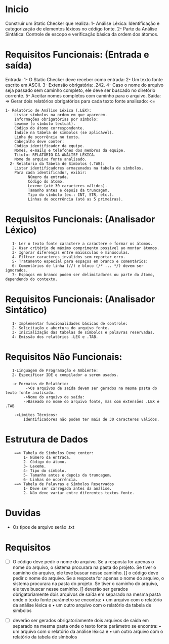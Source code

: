 # Inicio
  Construir um Static Checker que realiza:
  1- Análise Léxica: Identificação e categorização de elementos léxicos no código fonte.
  2- Parte da Análise Sintática: Controle de escopo e verificação básica da ordem dos átomos.
# Requisitos Funcionais: (Entrada e saída)
  Entrada:
    1- O Static Checker deve receber como entrada:
    2- Um texto fonte escrito em ASCII.
    3- Extensão obrigatória: .242.
    4- Caso o nome do arquivo seja passado sem caminho completo, ele deve ser buscado no diretório corrente.
    5- Aceitar nomes completos com caminho para o arquivo.
  Saída:
    => Gerar dois relatórios obrigatórios para cada texto fonte analisado: <=
    
    1- Relatório de Análise Léxica (.LEX):
        Listar símbolos na ordem em que aparecem.
        Informações obrigatórias por símbolo:
        Lexeme (o símbolo textual).
        Código do átomo correspondente.
        Índice na tabela de símbolos (se aplicável).
        Linha de ocorrência no texto.
        Cabeçalho deve conter:
        Código identificador da equipe.
        Nomes, e-mails e telefones dos membros da equipe.
        Título: RELATÓRIO DA ANÁLISE LÉXICA.
        Nome do arquivo fonte analisado.
      2- Relatório da Tabela de Símbolos (.TAB):
        Listar identificadores armazenados na tabela de símbolos.
        Para cada identificador, exibir:
              Número da entrada.
              Código do átomo.
              Lexeme (até 30 caracteres válidos).
              Tamanho antes e depois da truncagem.
              Tipo do símbolo (ex.: INT, STR, etc.).
              Linhas de ocorrência (até as 5 primeiras).
 # Requisitos Funcionais: (Analisador Léxico)
       1- Ler o texto fonte caractere a caractere e formar os átomos.
       2- Usar critério de máximo comprimento possível ao montar átomos.
       3- Ignorar diferenças entre maiúsculas e minúsculas.
       4- Filtrar caracteres inválidos sem reportar erro.
       5- Tratamento especial para espaços em branco e comentários:
       6- Comentários de linha (//) e bloco (/* ... */) devem ser ignorados.
       7- Espaços em branco podem ser delimitadores ou parte do átomo, dependendo do contexto.
  # Requisitos Funcionais: (Analisador Sintático)
       1- Implementar funcionalidades básicas de controle:
       2- Solicitação e abertura do arquivo fonte.
       3- Inicialização das tabelas de símbolos e palavras reservadas.
       4- Emissão dos relatórios .LEX e .TAB.
  # Requisitos Não Funcionais: 
       1-Linguagem de Programação e Ambiente:
       2- Especificar IDE e compilador a serem usados.
       
       -> Formatos de Relatório:
             ->Os arquivos de saída devem ser gerados na mesma pasta do texto fonte analisado.
            ->Nome do arquivo de saída:
            ->Baseado no nome do arquivo fonte, mas com extensões .LEX e .TAB
            
        ->Limites Técnicos:
            Identificadores não podem ter mais de 30 caracteres válidos.
  # Estrutura de Dados
        ==> Tabela de Símbolos Deve conter:
            1- Número da entrada.
            2- Código do átomo.
            3- Lexeme.
            4- Tipo do símbolo.
            5- Tamanho antes e depois da truncagem.
            6- Linhas de ocorrência.
        ==> Tabela de Palavras e Símbolos Reservados
            1- Deve ser carregada antes da análise.
            2- Não deve variar entre diferentes textos fonte.
# Duvidas
- Os tipos de arquivo serão .txt

# Requisitos
- [ ] O código deve pedir o nome do arquivo. Se a resposta for apenas o nome do arquivo, o sistema procurara na pasta do projeto. Se tiver o caminho do arquivo, ele teve buscar nesse caminho.
[] o código deve pedir o nome do arquivo. Se a resposta for apenas o nome do arquivo, o sistema procurara na pasta do projeto. Se tiver o caminho do arquivo, ele teve buscar nesse caminho.
[] deverão ser gerados obrigatoriamente dois arquivos de saída em separado na mesma pasta onde o texto fonte parâmetro se encontra:
• um arquivo com o relatório da análise léxica e
• um outro arquivo com o relatório da tabela de símbolos

- [ ] deverão ser gerados obrigatoriamente dois arquivos de saída em separado na mesma pasta onde o texto fonte parâmetro se encontra:
    • um arquivo com o relatório da análise léxica e
    • um outro arquivo com o relatório da tabela de símbolos

